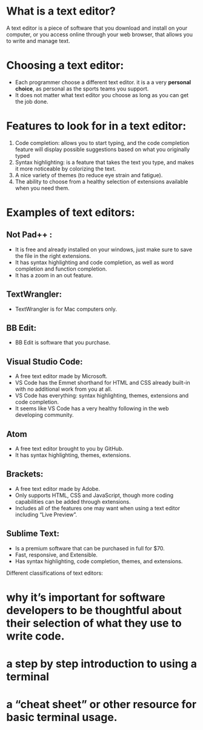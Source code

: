 # What is a text editor?
A text editor is a piece of software that you download and install on your computer, or you access online through your web browser, that
allows you to write and manage text.
# Choosing a text editor: 
* Each programmer choose a different text editor. it is a a very **personal choice**, as personal as the sports teams you support.
* It does not matter what text editor you choose as long as you can get the job done.
# Features to look for in a text editor:
1. Code completion: allows you to start typing, and the code completion feature will display possible suggestions based on what you originally typed
2. Syntax highlighting: is a feature that takes the text you type, and makes it more noticeable by colorizing the text.
3. A nice variety of themes (to reduce eye strain and fatigue).
4. The ability to choose from a healthy selection of extensions available when you need them.
# Examples of text editors:
## Not Pad++ :
* It is free and already installed on your windows, just make sure to save the file in the right extensions.
* It has syntax highlighting and code completion, as well as word completion and function completion.
* It has a zoom in an out feature.

## TextWrangler:
* TextWrangler is for Mac computers only.
## BB Edit:
* BB Edit is software that you purchase. 
## Visual Studio Code:
* A free text editor made by Microsoft.
* VS Code has the Emmet shorthand for HTML and CSS already built-in with no additional work from you at all. 
* VS Code has everything: syntax highlighting, themes, extensions and code completion. 
* It seems like VS Code has a very healthy following in the web developing community.
## Atom
* A free text editor brought to you by GitHub.
* It has syntax highlighting, themes, extensions.
## Brackets:
* A free text editor made by Adobe.
* Only supports HTML, CSS and JavaScript, though more coding capabilities can be added through extensions.
* Includes all of the features one may want when using a text editor including “Live Preview”.
## Sublime Text:
* Is a premium software that can be purchased in full for $70.
* Fast, responsive, and Extensible.
* Has syntax highlighting, code completion, themes, and extensions.



Different classifications of text editors:
# why it’s important for software developers to be thoughtful about their selection of what they use to write code.

# a step by step introduction to using a terminal

#  a “cheat sheet” or other resource for basic terminal usage.
